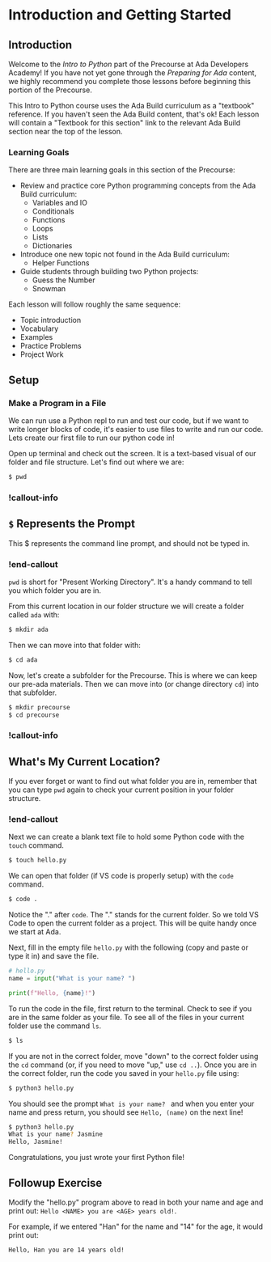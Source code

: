 # Introduction and Getting Started

## Introduction

Welcome to the *Intro to Python* part of the Precourse at Ada Developers Academy!  If you have not yet gone through the *Preparing for Ada* content, we highly recommend you complete those lessons before beginning this portion of the Precourse.  

This Intro to Python course uses the Ada Build curriculum as a "textbook" reference.  If you haven't seen the Ada Build content, that's ok!  Each lesson will contain a "Textbook for this section" link to the relevant Ada Build section near the top of the lesson.

### Learning Goals

There are three main learning goals in this section of the Precourse:

* Review and practice core Python programming concepts from the Ada Build curriculum:
    * Variables and IO
    * Conditionals
    * Functions
    * Loops
    * Lists
    * Dictionaries
* Introduce one new topic not found in the Ada Build curriculum:
    * Helper Functions
* Guide students through building two Python projects:
    * Guess the Number
    * Snowman


Each lesson will follow roughly the same sequence:
* Topic introduction
* Vocabulary
* Examples
* Practice Problems
* Project Work

## Setup

### Make a Program in a File

We can run use a Python repl to run and test our code, but if we want to write longer blocks of code, it's easier to use files to write and run our code.  Lets create our first file to run our python code in!

Open up terminal and check out the screen. It is a text-based visual of our folder and file structure. Let's find out where we are:

```sh
$ pwd
```
### !callout-info

## `$` Represents the Prompt

This $ represents the command line prompt, and should not be typed in. 

### !end-callout

`pwd` is short for "Present Working Directory".  It's a handy command to tell you which folder you are in.

From this current location in our folder structure we will create a folder called `ada` with:

```sh
$ mkdir ada
```

Then we can move into that folder with:

```sh
$ cd ada
```

Now, let's create a subfolder for the Precourse.  This is where we can keep our pre-ada materials.  Then we can move into (or change directory `cd`) into that subfolder.

```sh
$ mkdir precourse
$ cd precourse
```

### !callout-info

## What's My Current Location?

If you ever forget or want to find out what folder you are in, remember that you can type `pwd` again to check your current position in your folder structure.

### !end-callout

Next we can create a blank text file to hold some Python code with the `touch` command.

```sh
$ touch hello.py
```

We can open that folder (if VS code is properly setup) with the `code` command.

```sh
$ code .
```

Notice the "." after `code`.  The "." stands for the current folder.  So we told VS Code to open the current folder as a project.  This will be quite handy once we start at Ada.

Next, fill in the empty file `hello.py` with the following (copy and paste or type it in) and save the file.

```python
# hello.py
name = input("What is your name? ")

print(f"Hello, {name}!")
```

To run the code in the file, first return to the terminal.  Check to see if you are in the same folder as your file.  To see all of the files in your current folder use the command `ls`.

```sh
$ ls
```

If you are not in the correct folder, move "down" to the correct folder using the `cd` command (or, if you need to move "up," use `cd ..`).  Once you are in the correct folder, run the code you saved in your `hello.py` file using:

```sh
$ python3 hello.py
```

You should see the prompt `What is your name? ` and when you enter your name and press return, you should see `Hello, (name)` on the next line!

```sh
$ python3 hello.py
What is your name? Jasmine
Hello, Jasmine!
```

Congratulations, you just wrote your first Python file!

## Followup Exercise

Modify the "hello.py" program above to read in both your name and age and print out:  `Hello <NAME> you are <AGE> years old!`.

For example, if we entered "Han" for the name and "14" for the age, it would print out:

```sh
Hello, Han you are 14 years old!
```